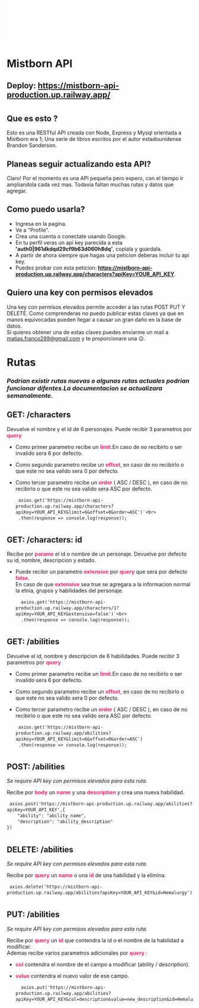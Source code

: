 ![HenryLogo](src/views/imgs/mistbornLogo.png)
# Mistborn API

<h2>Deploy: <a href='https://mistborn-api-production.up.railway.app/'>https://mistborn-api-production.up.railway.app/</a></h2>

#

## Que es esto ?

Esto es una RESTful API creada con Node, Express y Mysql orientada a Mistborn era 1; Una serie de libros escritos por el autor estadounidense Brandon Sanderson.

## Planeas seguir actualizando esta API?

Claro! Por el momento es una API pequeña pero espero, con el tiempo ir ampliandola cada vez mas.
Todavia faltan muchas rutas y datos que agregar.

## Como puedo usarla?

- Ingresa en la pagina.
- Ve a "Profile".
- Crea una cuenta o conectate usando Google.
- En tu perfil veras un api key parecida a esta **'auth0|961dkdqd29cf9b63d060h8dq'**, copiala y guardala.
- A partir de ahora  siempre que hagas una peticion deberas incluir tu api key.
- Puedes probar con esta peticion:  **https://mistborn-api-production.up.railway.app/characters?apiKey=YOUR_API_KEY**.

## Quiero una key con permisos elevados

Una key con permisos elevados permite acceder a las rutas POST PUT Y DELETE.
Como comprenderas no puedo publicar estas claves ya que en manos equivocadas pueden llegar a causar un gran daño en la base de datos.<br>
Si quieres obtener una de estas claves puedes enviarme un mail a  matias.franco289@gmail.com y te proporcionare una :wink:.

# Rutas

### *Podrian existir rutas nuevas o algunas rutas actuales podrian funcionar difentes.La documentacion se actualizara semanalmente.* ###

## GET: /characters

Devuelve el nombre y el id de 6 personajes.
Puede recibir 3 parametros por  <span style="color:#f92672">**query**</span>

- Como primer parametro recibe un <span style="color:#f92672">**limit**</span>.En caso de no recibirlo o ser invalido sera 6 por defecto. 

- Como segundo parametro recibe un <span style="color:#f92672">**offset**</span>, en caso de no recibirlo o que este no sea valido sera 0 por defecto.

-  Como tercer parametro recibe un <span style="color:#f92672">**order**</span> ( ASC / DESC ), en caso de no recibirlo o que este no sea valido sera ASC por defecto.

        axios.get('https://mistborn-api-production.up.railway.app/characters?apiKey=YOUR_API_KEY&limit=6&offset=0&order=ASC')`<br>
        .then(response => console.log(response));
#
## GET: /characters: id

Recibe por <span style="color:#f92672">**params**</span> el id o nombre de un personaje. Devuelve por defecto su id, nombre, descripcion y estado.

- Puede recibir un parametro <span style="color:#f92672">**extensive**</span> por <span style="color:#f92672">**query**</span>  que sera por defecto <span style="color:#f92672">**false**</span>.<br>
En caso de que <span style="color:#f92672">**extensive**</span> sea true se agregara a la informacion normal la etnia, grupos y habilidades del personaje.

        axios.get('https://mistborn-api-production.up.railway.app/characters/1?apiKey=YOUR_API_KEY&extensive=false')`<br>
        .then(response => console.log(response));
#
## GET: /abilities

Devuelve el id, nombre y descripcion de 6 habilidades.
Puede recibir 3 parametros por  <span style="color:#f92672">**query**</span>

- Como primer parametro recibe un <span style="color:#f92672">**limit**</span>.En caso de no recibirlo o ser invalido sera 6 por defecto. 

- Como segundo parametro recibe un <span style="color:#f92672">**offset**</span>, en caso de no recibirlo o que este no sea valido sera 0 por defecto.

-  Como tercer parametro recibe un <span style="color:#f92672">**order**</span> ( ASC / DESC ), en caso de no recibirlo o que este no sea valido sera ASC por defecto.

        axios.get('https://mistborn-api-production.up.railway.app/abilities?apiKey=YOUR_API_KEY&limit=6&offset=0&order=ASC')
        .then(response => console.log(response));

#
## POST: /abilities
*Se require API key con permisos elevados para esta ruta.*<br>

Recibe por <span style="color:#f92672">**body**</span> un <span style="color:#f92672">**name**</span> y una <span style="color:#f92672">**description**</span> y crea una nueva habilidad.

     axios.post('https://mistborn-api-production.up.railway.app/abilities?apiKey=YOUR_API_KEY',{
        "ability": "ability_name",
        "description": "ability_description"
    })

#
## DELETE: /abilities
*Se require API key con permisos elevados para esta ruta.*<br>

Recibe por <span style="color:#f92672">**query**</span> un <span style="color:#f92672">**name**</span> o una <span style="color:#f92672">**id**</span> de una habilidad y la elimina.

     axios.delete('https://mistborn-api-production.up.railway.app/abilities?apiKey=YOUR_API_KEY&id=Hemalurgy')

#
## PUT: /abilities
*Se require API key con permisos elevados para esta ruta.*<br>

Recibe por <span style="color:#f92672">**query**</span> un <span style="color:#f92672">**id**</span> que contendra la id o el nombre de la habilidad a modificar.<br> 
Ademas recibe varios parametros adicionales por <span style="color:#f92672">**query**</span> :

- <span style="color:#f92672">**col**</span> contendra el nombre de el campo a modificar (ability / description).
- <span style="color:#f92672">**value**</span> contendra el nuevo valor de ese campo.

        axios.put('https://mistborn-api-production.up.railway.app/abilities?apiKey=YOUR_API_KEY&col=description&value=new_description&id=Hemalurgy');
